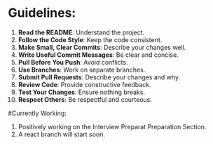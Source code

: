 # Guidelines:

1. **Read the README**: Understand the project.
2. **Follow the Code Style**: Keep the code consistent.
3. **Make Small, Clear Commits**: Describe your changes well.
4. **Write Useful Commit Messages**: Be clear and concise.
5. **Pull Before You Push**: Avoid conflicts.
6. **Use Branches**: Work on separate branches.
7. **Submit Pull Requests**: Describe your changes and why.
8. **Review Code**: Provide constructive feedback.
9. **Test Your Changes**: Ensure nothing breaks.
10. **Respect Others**: Be respectful and courteous.

#Currently Working:

1. Positively working on the Interview Preparat Preparation Section.
2. A react branch will start soon.
